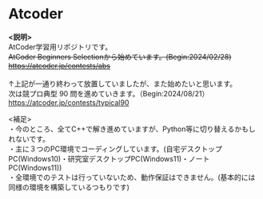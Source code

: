 # Atcoder

**<説明>**
<br>
AtCoder学習用リポジトリです。
<br>
~~AtCoder Beginners Selectionから始めています。(Begin:2024/02/28)
<https://atcoder.jp/contests/abs>~~
<br>
<br>
↑上記が一通り終わって放置していましたが、また始めたいと思います。
<br>
次は競プロ典型 90 問を進めていきます。（Begin:2024/08/21）
<https://atcoder.jp/contests/typical90>

<補足>
<br>
・今のところ、全てC++で解き進めていますが、Python等に切り替えるかもしれないです。
<br>
・主に３つのPC環境でコーディングしています。(自宅デスクトップPC(Windows10)・研究室デスクトップPC(Windows11)・ノートPC(Windows11))
<br>
・全環境でのテストは行っていないため、動作保証はできません。(基本的には同様の環境を構築しているつもりです)
